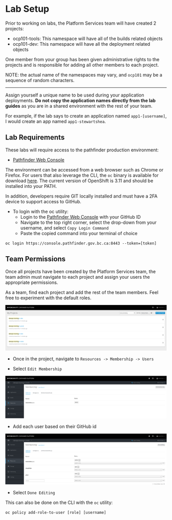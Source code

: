 # Lab Setup
Prior to working on labs, the Platform Services team will have created 2
projects:
- ocp101-tools: This namespace will have all of the builds related objects
- ocp101-dev: This namespace will have all the deployment related objects

One member from your group has been given administrative rights to the projects
and is responsible for adding all other members to each project.

NOTE: the actual name of the namespaces may vary, and `ocp101` may be a sequence of random characters.

---
Assign yourself a unique name to be used during your application deployments.
**Do not copy the application names directly from the lab guides** as you are in a
shared environment with the rest of your team.

For example, if the lab says to create an application named `app1-[username]`, I
would create an app named `app1-stewartshea`.

## Lab Requirements
These labs will require access to the pathfinder production environment:
- [Pathfinder Web Console](https://console.pathfinder.gov.bc.ca:8443/console/)


The environment can be accessed from a web browser such as Chrome or Firefox. For
users that also leverage the CLI, the `oc` binary is available for download [here](https://github.com/openshift/origin/releases/tag/v3.11.0).
The current version of OpenShift is 3.11 and should be installed into your PATH.

In addition, developers require GIT locally installed and must have a 2FA device to support access to GitHub.

- To login with the oc utility:
    - Login to the [Pathfinder Web Console](https://console.pathfinder.gov.bc.ca:8443/console/) with your GitHub ID
    - Navigate to the top right corner, select the drop-down from your username, and select `Copy Login Command`
    - Paste the copied command into your terminal of choice

```
oc login https://console.pathfinder.gov.bc.ca:8443 --token=[token]
```

## Team Permissions
Once all projects have been created by the Platform Services team, the team admin
must navigate to each project and assign your users the appropriate permissions. 

As a team, find each project and add the rest of the team members. Feel free to experiment with
the default roles.  

![](../assets/01_projects.png)

- Once in the project, navigate to `Resources -> Membership -> Users`

- Select `Edit Membership`

![](../assets/01_membership.png)

- Add each user based on their GitHub id

![](../assets/01_edit.png)

- Select `Done Editing`


This can also be done on the CLI with the `oc` utility: 

```
oc policy add-role-to-user [role] [username]
```
